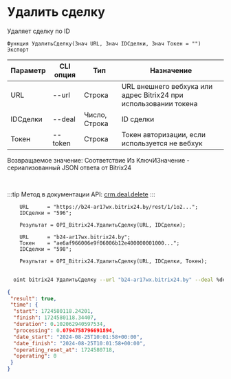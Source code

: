 ﻿---
sidebar_position: 2
---

# Удалить сделку
 Удаляет сделку по ID



`Функция УдалитьСделку(Знач URL, Знач IDСделки, Знач Токен = "") Экспорт`

  | Параметр | CLI опция | Тип | Назначение |
  |-|-|-|-|
  | URL | --url | Строка | URL внешнего вебхука или адрес Bitrix24 при использовании токена |
  | IDСделки | --deal | Число, Строка | ID сделки |
  | Токен | --token | Строка | Токен авторизации, если используется не вебхук |

  
  Возвращаемое значение:   Соответствие Из КлючИЗначение - сериализованный JSON ответа от Bitrix24

<br/>

:::tip
Метод в документации API: [crm.deal.delete](https://dev.1c-bitrix.ru/rest_help/crm/cdeals/crm_deal_delete.php)
:::
<br/>


```bsl title="Пример кода"
    URL      = "https://b24-ar17wx.bitrix24.by/rest/1/1o2...";
    IDСделки = "596";

    Результат = OPI_Bitrix24.УдалитьСделку(URL, IDСделки);

    URL      = "b24-ar17wx.bitrix24.by";
    Токен    = "ae6af966006e9f06006b12e400000001000...";
    IDСделки = "598";

    Результат = OPI_Bitrix24.УдалитьСделку(URL, IDСделки, Токен);
```



```sh title="Пример команды CLI"
    
  oint bitrix24 УдалитьСделку --url "b24-ar17wx.bitrix24.by" --deal %deal% --token "6476c766006e9f06006b12e400000001000..."

```

```json title="Результат"
{
 "result": true,
 "time": {
  "start": 1724580118.24201,
  "finish": 1724580118.34407,
  "duration": 0.102062940597534,
  "processing": 0.0794758796691894,
  "date_start": "2024-08-25T10:01:58+00:00",
  "date_finish": "2024-08-25T10:01:58+00:00",
  "operating_reset_at": 1724580718,
  "operating": 0
 }
}
```
